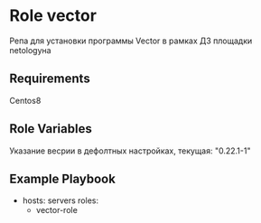 Role vector
=========

Репа для установки программы Vector в рамках ДЗ площадки netologyна

Requirements
------------


Centos8

Role Variables
--------------

Указание весрии в дефолтных настройках, текущая: "0.22.1-1"

Example Playbook
----------------

- hosts: servers
  roles:
    - vector-role
